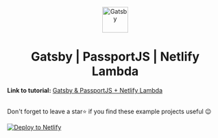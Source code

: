 <p align="center">
  <a href="https://www.meekcode.com/">
    <img alt="Gatsby" src="https://www.meekcode.com/assets/meekcode.png" width="60" />
  </a>
</p>

<h1 align="center">
  Gatsby | PassportJS | Netlify Lambda
</h1>

**Link to tutorial:** [Gatsby & PassportJS + Netlify Lambda](https://www.meekcode.com/blog/gatsby-passportjs-netlify-lambda)
<br><br>

Don't forget to leave a star:star: if you find these example projects useful :wink:

[![Deploy to Netlify](https://www.netlify.com/img/deploy/button.svg)](https://app.netlify.com/start/deploy?repository=https://github.com/garlen-javier/gatsby-passportjs)